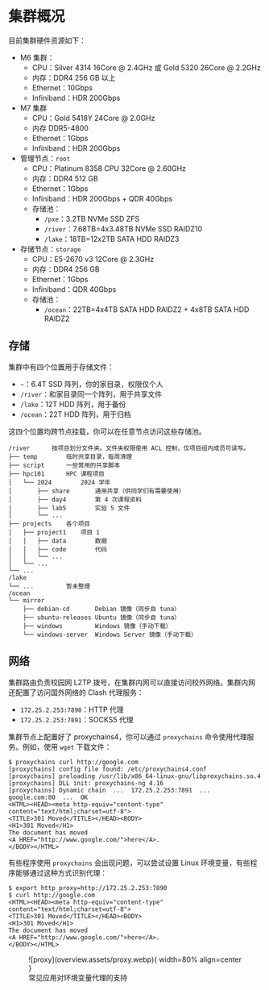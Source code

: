 # 集群概况

目前集群硬件资源如下：

- M6 集群：
    - CPU：Silver 4314 16Core @ 2.4GHz 或 Gold 5320 26Core @ 2.2GHz
    - 内存：DDR4 256 GB 以上
    - Ethernet：10Gbps
    - Infiniband：HDR 200Gbps
- M7 集群
    - CPU：Gold 5418Y 24Core @ 2.0GHz
    - 内存 DDR5-4800
    - Ethernet：1Gbps
    - Infiniband：HDR 200Gbps
- 管理节点：`root`
    - CPU：Platinum 8358 CPU 32Core @ 2.60GHz
    - 内存：DDR4 512 GB
    - Ethernet：1Gbps
    - Infiniband：HDR 200Gbps + QDR 40Gbps
    - 存储池：
        - `/pxe`：3.2TB NVMe SSD ZFS
        - `/river`：7.68TB=4x3.48TB NVMe SSD RAIDZ10
        - `/lake`：18TB=12x2TB SATA HDD RAIDZ3
- 存储节点：`storage`
    - CPU：E5-2670 v3 12Core @ 2.3GHz
    - 内存：DDR4 256 GB
    - Ethernet：1Gbps
    - Infiniband：QDR 40Gbps
    - 存储池：
        - `/ocean`：22TB=4x4TB SATA HDD RAIDZ2 + 4x8TB SATA HDD RAIDZ2

## 存储

集群中有四个位置用于存储文件：

- `~`：6.4T SSD 阵列，你的家目录，权限仅个人
- `/river`：和家目录同一个阵列，用于共享文件
- `/lake`：12T HDD 阵列，用于备份
- `/ocean`：22T HDD 阵列，用于归档

这四个位置均跨节点挂载，你可以在任意节点访问这些存储池。

```text
/river      按项目划分文件夹。文件夹权限使用 ACL 控制，仅项目组内成员可读写。
├── temp        临时共享目录，每周清理
├── script      一些常用的共享脚本
├── hpc101      HPC 课程项目
│   └── 2024        2024 学年
│       ├── share       通用共享（供同学们有需要使用）
│       ├── day4        第 4 次课程资料
│       ├── lab5        实验 5 文件
│       └── ...
├── projects    各个项目
│   ├── project1    项目 1
│   │   ├── data        数据
│   │   ├── code        代码
│   │   └── ...
│   └── ...
└── ...
/lake
└── ...         暂未整理
/ocean
└── mirror
    ├── debian-cd       Debian 镜像（同步自 tuna）
    ├── ubuntu-releases Ubuntu 镜像（同步自 tuna）
    ├── windows         Windows 镜像（手动下载）
    └── windows-server  Windows Server 镜像（手动下载）
```

## 网络

集群路由负责校园网 L2TP 拨号，在集群内网可以直接访问校外网络。集群内网还配置了访问国外网络的 Clash 代理服务：

- `172.25.2.253:7890`：HTTP 代理
- `172.25.2.253:7891`：SOCKS5 代理

集群节点上配置好了 proxychains4，你可以通过 `proxychains` 命令使用代理服务。例如，使用 `wget` 下载文件：

```shell
$ proxychains curl http://google.com
[proxychains] config file found: /etc/proxychains4.conf
[proxychains] preloading /usr/lib/x86_64-linux-gnu/libproxychains.so.4
[proxychains] DLL init: proxychains-ng 4.16
[proxychains] Dynamic chain  ...  172.25.2.253:7891  ...  google.com:80  ...  OK
<HTML><HEAD><meta http-equiv="content-type" content="text/html;charset=utf-8">
<TITLE>301 Moved</TITLE></HEAD><BODY>
<H1>301 Moved</H1>
The document has moved
<A HREF="http://www.google.com/">here</A>.
</BODY></HTML>
```

有些程序使用 `proxychains` 会出现问题，可以尝试设置 Linux 环境变量，有些程序能够通过这种方式识别代理：

```shell
$ export http_proxy=http://172.25.2.253:7890
$ curl http://google.com
<HTML><HEAD><meta http-equiv="content-type" content="text/html;charset=utf-8">
<TITLE>301 Moved</TITLE></HEAD><BODY>
<H1>301 Moved</H1>
The document has moved
<A HREF="http://www.google.com/">here</A>.
</BODY></HTML>
```

<figure markdown="span">
  ![proxy](overview.assets/proxy.webp){ width=80% align=center }
  <figcaption>常见应用对环境变量代理的支持</figcaption>
</figure>
